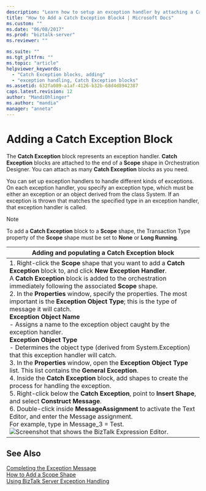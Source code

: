```yaml
---
description: "Learn how to setup an exception handler by attaching a Catch Exception block to the end of a Scope shape in the BizTalk Server Orchestration Designer."
title: "How to Add a Catch Exception Block4 | Microsoft Docs"
ms.custom: ""
ms.date: "06/08/2017"
ms.prod: "biztalk-server"
ms.reviewer: ""

ms.suite: ""
ms.tgt_pltfrm: ""
ms.topic: "article"
helpviewer_keywords: 
  - "Catch Exception blocks, adding"
  - "exception handling, Catch Exception blocks"
ms.assetid: 632fa089-a1af-4126-b32b-68d4d8942387
caps.latest.revision: 12
author: "MandiOhlinger"
ms.author: "mandia"
manager: "anneta"
---
```

# Adding a Catch Exception Block

The **Catch Exception** block represents an exception handler. **Catch Exception** blocks are attached to the end of a **Scope** shape in Orchestration Designer. You can attach as many **Catch Exception** blocks as you need.  
  
 You can set up exception handlers to handle different kinds of exceptions. On each exception handler, you specify an exception type, which must be either an exception or an object derived from the class System. If an exception is thrown that matches the specified type in an exception handler, that exception handler is called.  
  
> [!NOTE]
> To add a **Catch Exception** block to a **Scope** shape, the Transaction Type property of the **Scope** shape must be set to **None** or **Long Running**.  
  
|Adding and populating a Catch Exception block|  
|---------------------------------------------------|  
|1.  Right-click the **Scope** shape that you want to add a **Catch Exception** block to, and click **New Exception Handler**.<br />     A **Catch Exception** block is added to the orchestration immediately following the associated **Scope** shape.<br />2.  In the **Properties** window, specify the properties. The most important is the **Exception Object Type**; this is the type of message it will catch.<br />     **Exception Object Name**<br />     - Assigns a name to the exception object caught by the exception handler.<br />     **Exception Object Type**<br />     - Determines the object type (derived from System.Exception) that this exception handler will catch.<br />3.  In the **Properties** window, open the **Exception Object Type** list. This list contains the **General Exception**.<br />4.  Inside the **Catch Exception** block, add shapes to create the process for handling the exception.<br />5.  Right-click below the **Catch Exception**, point to **Insert Shape**, and select **Construct Message**.<br />6.  Double-click inside **MessageAssignment** to activate the Text Editor, and enter the Message assignment.<br />     For example, type in Message_3 = Test.<br />     ![Screenshot that shows the BizTalk Expression Editor.](../core/media/siebeladapter-21-exceptionhandling-message3test.gif "SiebelAdapter_21_ExceptionHandling_Message3Test")|  
  
## See Also  
 [Completing the Exception Message](../core/completing-the-exception-message2.md)   
 [How to Add a Scope Shape](../core/how-to-add-a-scope-shape3.md)   
 [Using BizTalk Server Exception Handling](../core/using-biztalk-server-exception-handling1.md)
